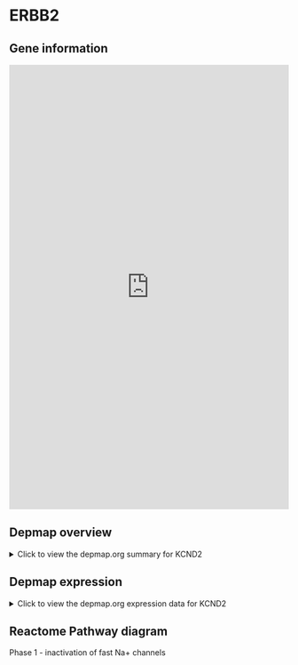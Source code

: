 <h1>ERBB2</h1>

<h2>Gene information</h2>
<iframe src="https://depmap.org/portal/gene/KCND2?tab=about" style="border:none;width:100%;height:800px"></iframe>

<h2>Depmap overview</h2>
<details>
  <summary>Click to view the depmap.org summary for KCND2</summary>
  <iframe src="https://depmap.org/portal/gene/KCND2?tab=overview" style="border:none;width:100%;height:800px"></iframe>
</details>

<h2>Depmap expression</h2>
<details>
  <summary>Click to view the depmap.org expression data for KCND2</summary>
  <iframe src="https://depmap.org/portal/gene/KCND2?tab=characterization" style="border:none;width:100%;height:800px"></iframe>
</details>



<h2>Reactome Pathway diagram</h2>
Phase 1 - inactivation of fast Na+ channels
<div id="diagramHolder"></div>

<script>
    //Creating the Reactome Diagram widget
    //Take into account a proxy needs to be set up in your server side pointing to www.reactome.org
    function onReactomeDiagramReady(){  //This function is automatically called when the widget code is ready to be used
        var diagram = Reactome.Diagram.create({
            "placeHolder" : "diagramHolder",
            "width" : 900,
            "height" : 500
        });

        //Initialising it to the "Hemostasis" pathway
        diagram.loadDiagram("R-HSA-5576894");

        //Adding different listeners

        diagram.onDiagramLoaded(function (loaded) {
            console.info("Loaded ", loaded);
            diagram.flagItems("BAD");
	    diagram.flagItems("Q92934");
            if (loaded == "R-HSA-5576894") diagram.selectItem("R-HSA-5576894");
        });

     }
</script>




